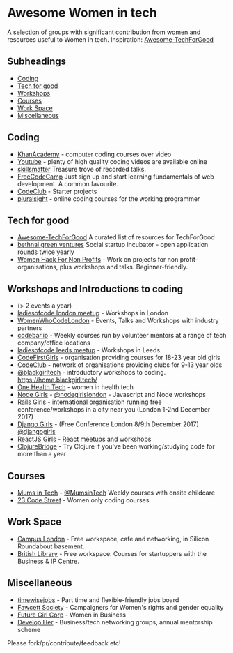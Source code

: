 # Awesome Women in tech

A selection of groups with significant contribution from women and resources useful to Women in tech. 
Inspiration: [Awesome-TechForGood](https://github.com/TechforgoodCAST/awesome-techforgood)

## Subheadings
- [Coding](#coding)
- [Tech for good](#tech-for-good)
- [Workshops](#workshops-and-introductions-to-coding)
- [Courses](#courses)
- [Work Space](#work-space)
- [Miscellaneous](#miscellaneous)


## Coding
- [KhanAcademy](https://www.khanacademy.org/computing/computer-programming) - computer coding courses over video
- [Youtube](https://www.youtube.org) - plenty of high quality coding videos are available online 
- [skillsmatter](https://skillsmatter.com) Treasure trove of recorded talks.
- [FreeCodeCamp](https://www.freecodecamp.org/) Just sign up and start learning fundamentals of web development. A common favourite.
- [CodeClub](https://codeclubprojects.org/en-GB/) - Starter projects
- [pluralsight](http://pluralsight.co) - online coding courses for the working programmer

## Tech for good
- [Awesome-TechForGood](https://github.com/TechforgoodCAST/awesome-techforgood) A curated list of resources for TechForGood
- [bethnal green ventures](https://bethnalgreenventures.com/) Social startup incubator - open application rounds twice yearly
- [Women Hack For Non Profits](http://www.womenhackfornonprofits.com/) - Work on projects for non profit-organisations, plus workshops and talks. Beginner-friendly.

## Workshops and Introductions to coding 
- (> 2 events a year)
- [ladiesofcode london meetup](https://www.meetup.com/Ladies-of-Code-UK/) - Workshops in London
- [WomenWhoCodeLondon](https://www.meetup.com/Women-Who-Code-London/) - Events, Talks and Workshops with industry partners
- [codebar.io](codebar.io) - Weekly courses run by volunteer mentors at a range of tech company/office locations
- [ladiesofcode leeds meetup](https://www.meetup.com/Ladies-of-Code-Leeds/) - Workshops in Leeds
- [CodeFirstGirls](http://www.codefirstgirls.org.uk/) - organisation providing courses for 18-23 year old girls
- [CodeClub](https://www.codeclub.org.uk/) - network of organisations providing clubs for 9-13 year olds
- [@blackgirltech](https://twitter.com/@blackgirltech) - introductory workshops to coding. https://home.blackgirl.tech/
- [One Health Tech](https://www.meetup.com/OneHealthTechUK/) - women in health tech
- [Node Girls](http://nodegirls.io/) - [@nodegirlslondon](@nodegirlslondon) - Javascript and Node workshops
- [Rails Girls](http://railsgirls.com/) - international organisation running free conference/workshops in a city near you (London 1-2nd December 2017)
- [Django Girls](https://djangogirls.org/) - (Free Conference London 8/9th December 2017)  [@djangogirls](http://twitter.com/@djangogirls)
- [ReactJS Girls](https://twitter.com/ReactJSgirls) - React meetups and workshops
- [ClojureBridge](https://twitter.com/@ClojureBridge) - Try Clojure if you've been working/studying code for more than a year

## Courses
- [Mums in Tech](https://www.mumsintechnology.co.uk/) - [@MumsinTech](http://twitter.com/@mumsintech) Weekly courses with onsite childcare
- [23 Code Street](https://twitter.com/23codestreet) - Women only coding courses


## Work Space
- [Campus London](http://campus.co/) - Free workspace, cafe and networking, in Silicon Roundabout basement.
- [British Library](http://bl.uk) - Free workspace. Courses for startuppers with the Business & IP Centre.


## Miscellaneous
- [timewisejobs](https://www.timewisejobs.co.uk/) - Part time and flexible-friendly jobs board 
- [Fawcett Society](https://www.fawcettsociety.org.uk/) - Campaigners for Women's rights and gender equality
- [Future Girl Corp](https://twitter.com/FutureGirlCorp) - Women in Business
- [Develop Her](https://twitter.com/developheruk) - Business/tech networking groups, annual mentorship scheme


Please fork/pr/contribute/feedback etc!
